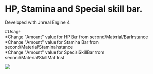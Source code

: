# HP, Stamina and Special skill bar.

Developed with Unreal Engine 4

#Usage  
*Change "Amount" value for HP Bar from second/Material/BarInstance  
*Change "Amount" value for Stamina Bar from second/Material/StaminaInstance  
*Change "Amount" value for SpecialSkillBar from second/Material/SkillMat_Inst  

![](0fHBDcuI2O.gif)
